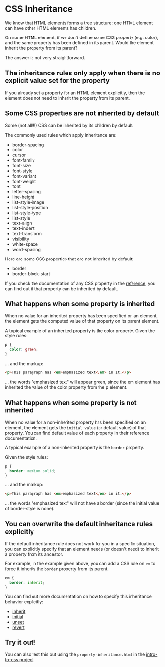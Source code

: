 # CSS Inheritance

We know that HTML elements forms a tree structure: one HTML element can have other HTML elements has children.

On some HTML element, if we don't define some CSS property (e.g. color), and the same property has been defined in its parent. Would the element inherit the property from its parent?

The answer is not very straightforward.

## The inheritance rules only apply when there is no explicit value set for the property

If you already set a property for an HTML element explicitly, then the element does not need to inherit the property from its parent.

## Some CSS properties are not inherited by default

Some (not all!!!) CSS can be inherited by its children by default.

The commonly used rules which apply inheritance are:

- border-spacing
- color
- cursor
- font-family
- font-size
- font-style
- font-variant
- font-weight
- font
- letter-spacing
- line-height
- list-style-image
- list-style-position
- list-style-type
- list-style
- text-align
- text-indent
- text-transform
- visibility
- white-space
- word-spacing

Here are some CSS properties that are not inherited by default:

- border
- border-block-start

If you check the documentation of any CSS property in the [reference](https://developer.mozilla.org/en-US/docs/Web/CSS/Reference), you can find out if that property can be inherited by default.

## What happens when some property is inherited

When no value for an inherited property has been specified on an element, the element gets the computed value of that property on its parent element.

A typical example of an inherited property is the color property. Given the style rules:

```css
p {
  color: green;
}
```

... and the markup:

```html
<p>This paragraph has <em>emphasized text</em> in it.</p>
```

... the words "emphasized text" will appear green, since the em element has inherited the value of the color property from the p element.

## What happens when some property is not inherited

When no value for a non-inherited property has been specified on an element, the element gets the `initial value` (or default value) of that property. You can find default value of each property in their reference documentation.

A typical example of a non-inherited property is the `border` property.

Given the style rules:

```css
p {
  border: medium solid;
}
```

... and the markup:

```html
<p>This paragraph has <em>emphasized text</em> in it.</p>
```

... the words "emphasized text" will not have a border (since the initial value of border-style is none).

## You can overwrite the default inheritance rules explicitly

If the default inheritance rule does not work for you in a specific situation, you can explicitly specify that an element needs (or doesn't need) to inherit a property from its ancestor.

For example, in the example given above, you can add a CSS rule on `em` to force it inherits the `border` property from its parent.

```css
em {
  border: inherit;
}
```

You can find out more documentation on how to specify this inheritance behavior explicitly:

- [inherit](https://developer.mozilla.org/en-US/docs/Web/CSS/inherit)
- [initial](https://developer.mozilla.org/en-US/docs/Web/CSS/initial)
- [unset](https://developer.mozilla.org/en-US/docs/Web/CSS/unset)
- [revert](https://developer.mozilla.org/en-US/docs/Web/CSS/revert)

## Try it out!

You can also test this out using the `property-inheritance.html` in the [intro-to-css project](https://github.com/thoughtworks-jumpstart/intro-to-css)
